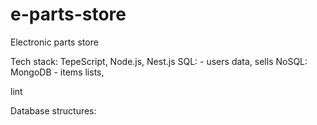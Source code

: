 # e-parts-store
Electronic parts store


Tech stack:
TepeScript, Node.js, Nest.js
SQL:        - users data, sells 
NoSQL: MongoDB - items lists, 



lint





Database structures: